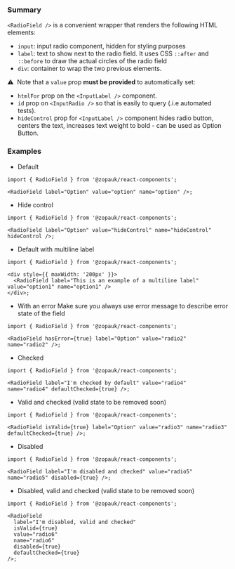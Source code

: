 ### Summary

`<RadioField />` is a convenient wrapper that renders the following HTML elements:

- `input`: input radio component, hidden for styling purposes
- `label`: text to show next to the radio field. It uses CSS `::after` and `::before` to draw the actual circles of the radio field
- `div`: container to wrap the two previous elements.

⚠️ &nbsp;Note that a `value` prop **must be provided** to automatically set:

- `htmlFor` prop on the `<InputLabel />` component.
- `id` prop on `<InputRadio />` so that is easily to query (.i.e automated tests).
- `hideControl` prop for `<InputLabel />` component hides radio button, centers the text, increases text weight to bold - can be used as Option Button.

### Examples

- Default

```tsx
import { RadioField } from '@zopauk/react-components';

<RadioField label="Option" value="option" name="option" />;
```

- Hide control

```tsx
import { RadioField } from '@zopauk/react-components';

<RadioField label="Option" value="hideControl" name="hideControl" hideControl />;
```

- Default with multiline label

```tsx
import { RadioField } from '@zopauk/react-components';

<div style={{ maxWidth: '200px' }}>
  <RadioField label="This is an example of a multiline label" value="option1" name="option1" />
</div>;
```

- With an error
  Make sure you always use error message to describe error state of the field

```tsx
import { RadioField } from '@zopauk/react-components';

<RadioField hasError={true} label="Option" value="radio2" name="radio2" />;
```

- Checked

```tsx
import { RadioField } from '@zopauk/react-components';

<RadioField label="I'm checked by default" value="radio4" name="radio4" defaultChecked={true} />;
```

- Valid and checked (valid state to be removed soon)

```tsx
import { RadioField } from '@zopauk/react-components';

<RadioField isValid={true} label="Option" value="radio3" name="radio3" defaultChecked={true} />;
```

- Disabled

```tsx
import { RadioField } from '@zopauk/react-components';

<RadioField label="I'm disabled and checked" value="radio5" name="radio5" disabled={true} />;
```

- Disabled, valid and checked (valid state to be removed soon)

```tsx
import { RadioField } from '@zopauk/react-components';

<RadioField
  label="I'm disabled, valid and checked"
  isValid={true}
  value="radio6"
  name="radio6"
  disabled={true}
  defaultChecked={true}
/>;
```
